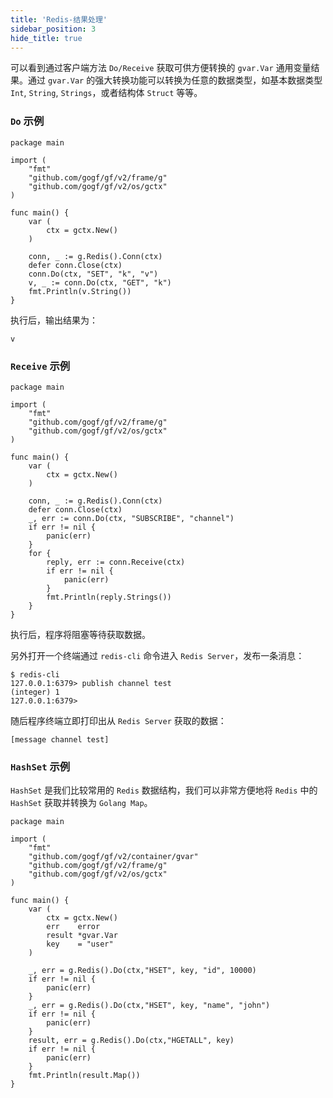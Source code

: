 ```yaml
---
title: 'Redis-结果处理'
sidebar_position: 3
hide_title: true
---
```


可以看到通过客户端方法 `Do/Receive` 获取可供方便转换的 `gvar.Var` 通用变量结果。通过 `gvar.Var` 的强大转换功能可以转换为任意的数据类型，如基本数据类型 `Int`, `String`, `Strings`，或者结构体 `Struct` 等等。

### `Do` 示例

```
package main

import (
	"fmt"
	"github.com/gogf/gf/v2/frame/g"
	"github.com/gogf/gf/v2/os/gctx"
)

func main() {
	var (
		ctx = gctx.New()
	)

	conn, _ := g.Redis().Conn(ctx)
	defer conn.Close(ctx)
	conn.Do(ctx, "SET", "k", "v")
	v, _ := conn.Do(ctx, "GET", "k")
	fmt.Println(v.String())
}
```

执行后，输出结果为：

```
v
```

### `Receive` 示例

```
package main

import (
	"fmt"
	"github.com/gogf/gf/v2/frame/g"
	"github.com/gogf/gf/v2/os/gctx"
)

func main() {
	var (
		ctx = gctx.New()
	)

	conn, _ := g.Redis().Conn(ctx)
	defer conn.Close(ctx)
	_, err := conn.Do(ctx, "SUBSCRIBE", "channel")
	if err != nil {
		panic(err)
	}
	for {
		reply, err := conn.Receive(ctx)
		if err != nil {
			panic(err)
		}
		fmt.Println(reply.Strings())
	}
}
```

执行后，程序将阻塞等待获取数据。

另外打开一个终端通过 `redis-cli` 命令进入 `Redis Server`，发布一条消息：

```
$ redis-cli
127.0.0.1:6379> publish channel test
(integer) 1
127.0.0.1:6379>
```

随后程序终端立即打印出从 `Redis Server` 获取的数据：

```
[message channel test]
```

### `HashSet` 示例

`HashSet` 是我们比较常用的 `Redis` 数据结构，我们可以非常方便地将 `Redis` 中的 `HashSet` 获取并转换为 `Golang Map`。

```
package main

import (
	"fmt"
	"github.com/gogf/gf/v2/container/gvar"
	"github.com/gogf/gf/v2/frame/g"
	"github.com/gogf/gf/v2/os/gctx"
)

func main() {
	var (
		ctx = gctx.New()
		err    error
		result *gvar.Var
		key    = "user"
	)

	_, err = g.Redis().Do(ctx,"HSET", key, "id", 10000)
	if err != nil {
		panic(err)
	}
	_, err = g.Redis().Do(ctx,"HSET", key, "name", "john")
	if err != nil {
		panic(err)
	}
	result, err = g.Redis().Do(ctx,"HGETALL", key)
	if err != nil {
		panic(err)
	}
	fmt.Println(result.Map())
}
```